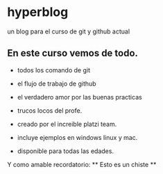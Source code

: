 # hyperblog
un blog para el curso de git y github  actual

## En este curso vemos de todo.

* todos los comando de git
* el flujo de trabajo de github
* el verdadero amor por las buenas practicas
* trucos locos del profe.

* creado por el increible platzi team.
* incluye ejemplos en windows linux y mac.
* disponible para todas las edades.

Y como amable recordatorio: ** Esto es un chiste **


